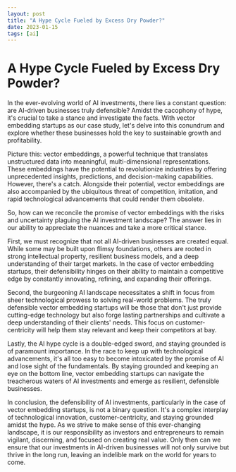 ```yaml
---
layout: post
title: "A Hype Cycle Fueled by Excess Dry Powder?"
date: 2023-01-15
tags: [ai]
---
```


# A Hype Cycle Fueled by Excess Dry Powder?

In the ever-evolving world of AI investments, there lies a constant question: are AI-driven businesses truly defensible? Amidst the cacophony of hype, it's crucial to take a stance and investigate the facts. With vector embedding startups as our case study, let's delve into this conundrum and explore whether these businesses hold the key to sustainable growth and profitability.

Picture this: vector embeddings, a powerful technique that translates unstructured data into meaningful, multi-dimensional representations. These embeddings have the potential to revolutionize industries by offering unprecedented insights, predictions, and decision-making capabilities. However, there's a catch. Alongside their potential, vector embeddings are also accompanied by the ubiquitous threat of competition, imitation, and rapid technological advancements that could render them obsolete.

So, how can we reconcile the promise of vector embeddings with the risks and uncertainty plaguing the AI investment landscape? The answer lies in our ability to appreciate the nuances and take a more critical stance.

First, we must recognize that not all AI-driven businesses are created equal. While some may be built upon flimsy foundations, others are rooted in strong intellectual property, resilient business models, and a deep understanding of their target markets. In the case of vector embedding startups, their defensibility hinges on their ability to maintain a competitive edge by constantly innovating, refining, and expanding their offerings.

Second, the burgeoning AI landscape necessitates a shift in focus from sheer technological prowess to solving real-world problems. The truly defensible vector embedding startups will be those that don't just provide cutting-edge technology but also forge lasting partnerships and cultivate a deep understanding of their clients' needs. This focus on customer-centricity will help them stay relevant and keep their competitors at bay.

Lastly, the AI hype cycle is a double-edged sword, and staying grounded is of paramount importance. In the race to keep up with technological advancements, it's all too easy to become intoxicated by the promise of AI and lose sight of the fundamentals. By staying grounded and keeping an eye on the bottom line, vector embedding startups can navigate the treacherous waters of AI investments and emerge as resilient, defensible businesses.

In conclusion, the defensibility of AI investments, particularly in the case of vector embedding startups, is not a binary question. It's a complex interplay of technological innovation, customer-centricity, and staying grounded amidst the hype. As we strive to make sense of this ever-changing landscape, it is our responsibility as investors and entrepreneurs to remain vigilant, discerning, and focused on creating real value. Only then can we ensure that our investments in AI-driven businesses will not only survive but thrive in the long run, leaving an indelible mark on the world for years to come.
